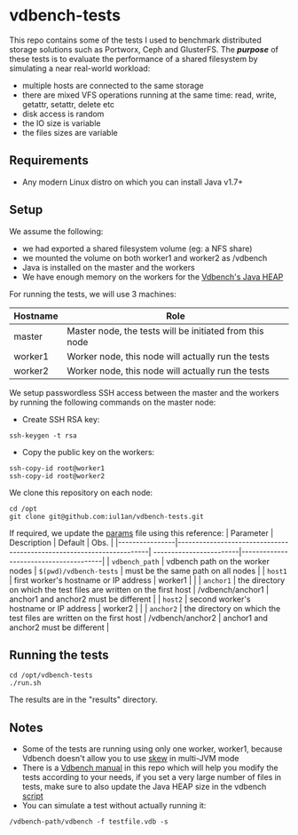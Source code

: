 # vdbench-tests
This repo contains some of the tests I used to benchmark distributed storage solutions such as Portworx, Ceph and GlusterFS.
The ***purpose*** of these tests is to evaluate the performance of a shared filesystem by simulating a near real-world workload:
* multiple hosts are connected to the same storage
* there are mixed VFS operations running at the same time: read, write, getattr, setattr, delete etc
* disk access is random
* the IO size is variable
* the files sizes are variable


## Requirements
* Any modern Linux distro on which you can install Java v1.7+

## Setup
We assume the following:
* we had exported a shared filesystem volume (eg: a NFS share)
* we mounted the volume on both worker1 and worker2 as /vdbench
* Java is installed on the master and the workers
* We have enough memory on the workers for the [Vdbench's Java HEAP](https://github.com/iul1an/vdbench-tests/blob/master/vdbench/vdbench#L39)

For running the tests, we will use 3 machines:

| Hostname | Role                                                     |
|----------|----------------------------------------------------------|
| master   | Master node, the tests will be initiated from this node  |
| worker1  | Worker node, this node will actually run the tests       |
| worker2  | Worker node, this node will actually run the tests       |


We setup passwordless SSH access between the master and the workers by running the following commands on the master node:
* Create SSH RSA key:
```
ssh-keygen -t rsa
```
* Copy the public key on the workers:
```
ssh-copy-id root@worker1
ssh-copy-id root@worker2
```

We clone this repository on each node:
```
cd /opt
git clone git@github.com:iul1an/vdbench-tests.git
```
If required, we update the [params](https://github.com/iul1an/vdbench-tests/blob/master/params) file using this reference:
| Parameter      |  Description                                                         | Default                 | Obs.                                  |
|----------------|----------------------------------------------------------------------| ------------------------|---------------------------------------|
| `vdbench_path` | vdbench path on the worker nodes                                     | `$(pwd)/vdbench-tests`  | must be the same path on all nodes    |
| `host1`        | first worker's hostname or IP address                                | worker1                 |                                       |
| `anchor1`      | the directory on which the test files are written on the first host  | /vdbench/anchor1        | anchor1 and anchor2 must be different |
| `host2`        | second worker's hostname or IP address                               | worker2                 |                                       |
| `anchor2`      | the directory on which the test files are written on the first host  | /vdbench/anchor2        | anchor1 and anchor2 must be different |


## Running the tests
```
cd /opt/vdbench-tests
./run.sh
```
The results are in the "results" directory.

## Notes
* Some of the tests are running using only one worker, worker1, because Vdbench doesn't allow you to use [skew](https://blogs.oracle.com/henk/vdbench:-workload-skew#_Toc211673536) in multi-JVM mode
* There is a [Vdbench manual](https://github.com/iul1an/vdbench-tests/blob/master/docs/manual.pdf) in this repo which will help you modify the tests according to your needs, if you set a very large number of files in tests, make sure to also update the Java HEAP size in the vdbench [script](https://github.com/iul1an/vdbench-tests/blob/master/vdbench/vdbench#L39)
* You can simulate a test without actually running it:
```
/vdbench-path/vdbench -f testfile.vdb -s
```


